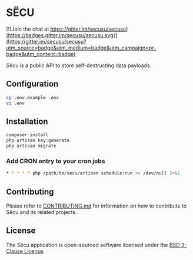 # SЁCU

[![Join the chat at https://gitter.im/secusu/secusu](https://badges.gitter.im/secusu/secusu.svg)](https://gitter.im/secusu/secusu?utm_source=badge&utm_medium=badge&utm_campaign=pr-badge&utm_content=badge)

Sёcu is a public API to store self-destructing data payloads.

## Configuration

```sh
cp .env.example .env
vi .env
```

## Installation

```sh
composer install
php artisan key:generate
php artisan migrate
```

### Add CRON entry to your cron jobs

```sh
* * * * * php /path/to/secu/artisan schedule:run >> /dev/null 2>&1
```

## Contributing

Please refer to [CONTRIBUTING.md](https://github.com/secusu/secusu/blob/master/CONTRIBUTING.md) for information on how to contribute to Sёcu and its related projects.

## License

The Sёcu application is open-sourced software licensed under the [BSD 3-Clause License](https://opensource.org/licenses/BSD-3-Clause).
